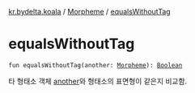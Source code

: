 [kr.bydelta.koala](../index.md) / [Morpheme](index.md) / [equalsWithoutTag](./equals-without-tag.md)

# equalsWithoutTag

`fun equalsWithoutTag(another: `[`Morpheme`](index.md)`): `[`Boolean`](https://kotlinlang.org/api/latest/jvm/stdlib/kotlin/-boolean/index.html)

타 형태소 객체 [another](equals-without-tag.md#kr.bydelta.koala.Morpheme$equalsWithoutTag(kr.bydelta.koala.Morpheme)/another)와 형태소의 표면형이 같은지 비교함.

